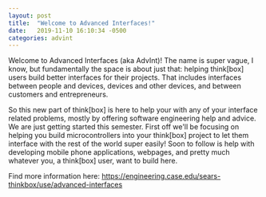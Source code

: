 ```yaml
---
layout: post
title:  "Welcome to Advanced Interfaces!"
date:   2019-11-10 16:10:34 -0500
categories: advint
---
```


Welcome to Advanced Interfaces (aka AdvInt)! The name is super vague, I know, but fundamentally the space is about just that: helping think[box] users build better interfaces for their projects. That includes interfaces between people and devices, devices and other devices, and between customers and entrepreneurs.

So this new part of think[box] is here to help your with any of your interface related problems, mostly by offering software engineering help and advice. We are just getting started this semester. First off we'll be focusing on helping you build microcontrollers into your think[box] project to let them interface with the rest of the world super easily! Soon to follow is help with developing mobile phone applications, webpages, and pretty much whatever you, a think[box] user, want to build here.


Find more information here: https://engineering.case.edu/sears-thinkbox/use/advanced-interfaces
